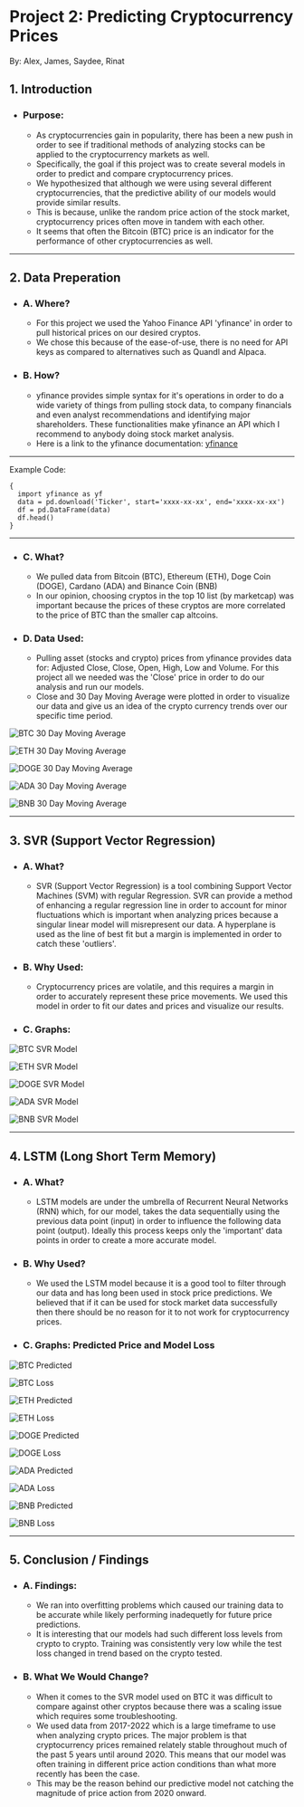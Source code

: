 #  Project 2: Predicting Cryptocurrency Prices
By: Alex, James, Saydee, Rinat
## 1. Introduction



- ### Purpose:

    * As cryptocurrencies gain in popularity, there has been a new push in order to see if traditional methods of analyzing stocks can be applied to the cryptocurrency markets as well. 
    * Specifically, the goal if this project was to create several models in order to predict and compare cryptocurrency prices. 
    * We hypothesized that although we were using several different cryptocurrencies, that the predictive ability of our models would provide similar results. 
    * This is because, unlike the random price action of the stock market, cryptocurrency prices often move in tandem with each other.
    * It seems that often the Bitcoin (BTC) price is an indicator for the performance of other cryptocurrencies as well.  

---

## 2. Data Preperation  

 - ### A. Where?

    * For this project we used the Yahoo Finance API 'yfinance' in order to pull historical prices on our desired cryptos. 
    * We chose this because of the ease-of-use, there is no need for API keys as compared to alternatives such as Quandl and Alpaca. 

 - ### B. How?

    * yfinance provides simple syntax for it's operations in order to do a wide variety of things from pulling stock data, to company financials and even analyst recommendations and identifying major shareholders. These functionalities make yfinance an API which I recommend to anybody doing stock market analysis.  
    * Here is a link to the yfinance documentation: 
    [yfinance](https://pypi.org/project/yfinance/)
---
 Example Code: 
```
{
  import yfinance as yf
  data = pd.download('Ticker', start='xxxx-xx-xx', end='xxxx-xx-xx')
  df = pd.DataFrame(data)
  df.head()
}
```

---
 - ### C. What?

    * We pulled data from Bitcoin (BTC), Ethereum (ETH), Doge Coin (DOGE), Cardano (ADA) and Binance Coin (BNB)
    * In our opinion, choosing cryptos in the top 10 list (by marketcap) was important because the prices of these cryptos are more correlated to the price of BTC than the smaller cap altcoins. 

 - ### D. Data Used: 

    * Pulling asset (stocks and crypto) prices from yfinance provides data for: Adjusted Close, Close, Open, High, Low and Volume. For this project all we needed was the 'Close' price in order to do our analysis and run our models. 
    * Close and 30 Day Moving Average were plotted in order to visualize our data and give us an idea of the crypto currency trends over our specific time period. 

![BTC 30 Day Moving Average](Charts/BTC_MA.png)


![ETH 30 Day Moving Average](Charts/ETH_MA.png)


![DOGE 30 Day Moving Average](Charts/DOGE_MA.png)



![ADA 30 Day Moving Average](Charts/ADA_MA.png)



![BNB 30 Day Moving Average](Charts/BNB_MA.png)

---

## 3. SVR (Support Vector Regression) 

- ### A. What?

    * SVR (Support Vector Regression) is a tool combining Support Vector Machines (SVM) with regular Regression. SVR can provide a method of enhancing a regular regression line in order to account for minor fluctuations which is important when analyzing prices because a singular linear model will misrepresent our data. A hyperplane is used as the line of best fit but a margin is implemented in order to catch these 'outliers'. 

- ### B. Why Used:

    * Cryptocurrency prices are volatile, and this requires a margin in order to accurately represent these price movements. We used this model in order to fit our dates and prices and visualize our results.  

- ### C. Graphs: 

![BTC SVR Model](Charts/BTC_SVR.png)

![ETH SVR Model](Charts/ETH_SVR.png)

![DOGE SVR Model](Charts/DOGE_SVR.png)

![ADA SVR Model](Charts/ADA_SVR.png)

![BNB SVR Model](Charts/BNB_SVR.png)

---

## 4. LSTM (Long Short Term Memory)

- ### A. What?

    * LSTM models are under the umbrella of Recurrent Neural Networks (RNN) which, for our model, takes the data sequentially using the previous data point (input) in order to influence the following data point (output). Ideally this process keeps only the 'important' data points in order to create a more accurate model.  

- ### B. Why Used?

    * We used the LSTM model because it is a good tool to filter through our data and has long been used in stock price predictions. We believed that if it can be used for stock market data successfully then there should be no reason for it to not work for cryptocurrency prices. 

- ### C. Graphs: Predicted Price and Model Loss

![BTC Predicted](Charts/BTC_Predicted.png)

![BTC Loss](Charts/BTC_Loss.png)

![ETH Predicted](Charts/ETH_Predicted.png)

![ETH Loss](Charts/ETH_Loss.png)

![DOGE Predicted](Charts/DOGE_Predicted.png)

![DOGE Loss](Charts/DOGE_Loss.png)

![ADA Predicted](Charts/ADA_Predicted.png)

![ADA Loss](Charts/ADA_Loss.png)

![BNB Predicted](Charts/BNB_Predicted.png)

![BNB Loss](Charts/BNB_Loss.png)

---

## 5. Conclusion / Findings

- ### A. Findings:

    * We ran into overfitting problems which caused our training data to be accurate while likely performing inadequetly for future price predictions. 
    * It is interesting that our models had such different loss levels from crypto to crypto. Training was consistently very low while the test loss changed in trend based on the crypto tested.  

- ### B. What We Would Change?

    * When it comes to the SVR model used on BTC it was difficult to compare against other cryptos because there was a scaling issue which requires some troubleshooting. 
    * We used data from 2017-2022 which is a large timeframe to use when analyzing crypto prices. The major problem is that cryptocurrency prices remained relately stable throughout much of the past 5 years until around 2020. This means that our model was often training in different price action conditions than what more recently has been the case. 
    * This may be the reason behind our predictive model not catching the magnitude of price action from 2020 onward. 








